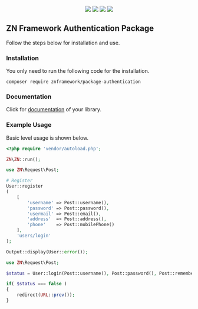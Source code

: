 <p align="center">
<a href="//packagist.org/packages/znframework/package-authentication" rel="nofollow">
	<img src="https://img.shields.io/github/v/release/znframework/package-authentication?style=flat-square&color=00BFFF" style="max-width:100%;"></a>
<a href="https://packagist.org/packages/znframework/package-authentication" rel="nofollow">
	<img src="https://img.shields.io/packagist/dt/znframework/package-authentication?style=flat-square" style="max-width:100%;"></a>
<a href="//packagist.org/packages/znframework/package-authentication" rel="nofollow">
	<img src="https://img.shields.io/github/release-date/znframework/package-authentication?style=flat-square" style="max-width:100%;"></a>
<a href="//packagist.org/packages/znframework/package-authentication" rel="nofollow">
	<img src="https://img.shields.io/github/license/znframework/package-authentication?style=flat-square" style="max-width:100%;"></a>
</p>

<h2>ZN Framework Authentication Package</h2>
<p>
Follow the steps below for installation and use.
</p>

<h3>Installation</h3>
<p>
You only need to run the following code for the installation.
</p>

```
composer require znframework/package-authentication
```

<h3>Documentation</h3>
<p>
Click for <a href="https://docs.znframework.com/kullanici-islemleri/tekil-kullanici-kutuphanesi">documentation</a> of your library.
</p>

<h3>Example Usage</h3>
<p>
Basic level usage is shown below.
</p>

```php
<?php require 'vendor/autoload.php';

ZN\ZN::run();

use ZN\Request\Post;

# Register
User::register
(
    [
        'username' => Post::username(),
        'password' => Post::password(),
        'usermail' => Post::email(),
        'address'  => Post::address(),
        'phone'    => Post::mobilePhone()  
    ],  
    'users/login'
);

Output::display(User::error());
```
```php
use ZN\Request\Post;

$status = User::login(Post::username(), Post::password(), Post::rememberMe());

if( $status === false )
{
    redirect(URL::prev());
}
```